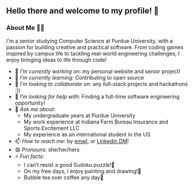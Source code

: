 ## Hello there and welcome to my profile! 👋

### About Me 👩🏻
I'm a senior studying Computer Science at Purdue University, with a passion for building creative and practical software. From coding games inspired by campus life to tackling real-world engineering challenges, I enjoy bringing ideas to life through code!

- 🔭 *I’m currently working on*: my personal website and senior project!
- 🌱 *I’m currently learning*: Contributing to open source
- 👯 *I’m looking to collaborate on*: any full-stack projects and hackathons :))
- 🤔 *I’m looking for help with*: Finding a full-time software engineering opportunity!
- 💬 *Ask me about*:
  - My undergraduate years at Purdue University
  - My work experience at Indiana Farm Bureau Insurance and Sports.Excitement LLC
  - My experience as an international student in the US
- 📫 *How to reach me*: by [email](mailto:anushka.nilangekar1@gmail.com), or [Linkedin DM](https://www.linkedin.com/in/anushka-nilangekar)!
- 😄 *Pronouns*: she/her/hers
- ⚡ *Fun facts*:
  - I can’t resist a good Sudoku puzzle!🧩
  - On my free days, I enjoy painting and drawing!🎨
  - Bubble tea over coffee any day🧋
